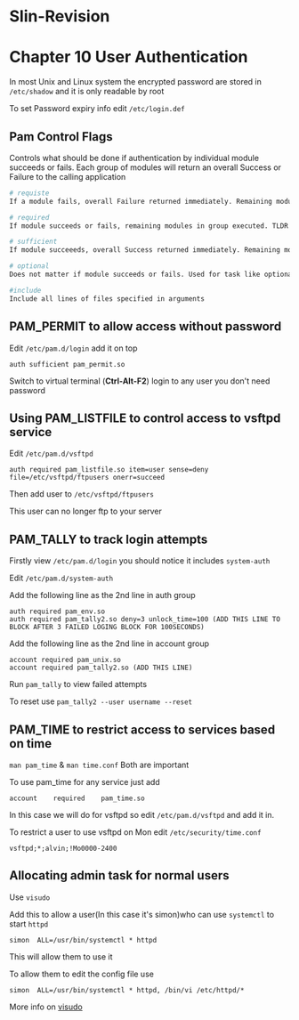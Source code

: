 # Slin-Revision
# Chapter 10 User Authentication

In most Unix and Linux system the encrypted password are stored in `/etc/shadow` and it is only readable by root

To set Password expiry info edit `/etc/login.def`

## Pam Control Flags
Controls what should be done if authentication by individual module succeeds or fails. Each group of modules will return an overall Success or Failure to the calling application

```bash
# requiste
If a module fails, overall Failure returned immediately. Remaining modules in group not executed. If module succeeds, remaining module are executed. TLDR Modules must succeed for overall result to be Success

# required
If module succeeds or fails, remaining modules in group executed. TLDR Module must succeed for overall result to be Success

# sufficient
If module succeeeds, overall Success returned immediately. Remaining modules in stack not executed. If module failed, remaining modules executed. TLDR Module does not need to succeed for overall result to be Success

# optional
Does not matter if module succeeds or fails. Used for task like optional logging

#include
Include all lines of files specified in arguments
```

## PAM_PERMIT to allow access without password
Edit `/etc/pam.d/login` add it on top
```
auth sufficient pam_permit.so
```
Switch to virtual terminal (**Ctrl-Alt-F2**) login to any user you don't need password

## Using PAM_LISTFILE to control access to vsftpd service
Edit `/etc/pam.d/vsftpd`
```
auth required pam_listfile.so item=user sense=deny file=/etc/vsftpd/ftpusers onerr=succeed
```
Then add user to `/etc/vsftpd/ftpusers`

This user can no longer ftp to your server

## PAM_TALLY to track login attempts
Firstly view `/etc/pam.d/login` you should notice it includes `system-auth`

Edit `/etc/pam.d/system-auth`

Add the following line as the 2nd line in auth group
```
auth required pam_env.so
auth required pam_tally2.so deny=3 unlock_time=100 (ADD THIS LINE TO BLOCK AFTER 3 FAILED LOGING BLOCK FOR 100SECONDS)
```
Add the following line as the 2nd line in account group
```
account required pam_unix.so
account required pam_tally2.so (ADD THIS LINE)
```
Run `pam_tally` to view failed attempts

To reset use `pam_tally2 --user username --reset`

## PAM_TIME to restrict access to services based on time
`man pam_time` & `man time.conf` Both are important

To use pam_time for any service just add
```
account    required    pam_time.so
```
In this case we will do for vsftpd so edit 
`/etc/pam.d/vsftpd` and add it in.

To restrict a user to use vsftpd on Mon edit `/etc/security/time.conf`
```
vsftpd;*;alvin;!Mo0000-2400
```

## Allocating admin task for normal users 
Use `visudo`

Add this to allow a user(In this case it's simon)who can use `systemctl` to start `httpd`

```
simon  ALL=/usr/bin/systemctl * httpd
```
This will allow them to use it

To allow them to edit the config file use
```
simon  ALL=/usr/bin/systemctl * httpd, /bin/vi /etc/httpd/*
```
More info on [visudo](https://www.garron.me/en/linux/visudo-command-sudoers-file-sudo-default-editor.html)
